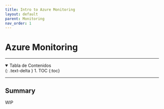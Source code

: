 ```yaml
---
title: Intro to Azure Monitoring
layout: default
parent: Monitoring
nav_order: 1
---
```


# Azure Monitoring

---

<details open markdown="block">
  <summary>Tabla de Contenidos</summary>
  {: .text-delta }
1. TOC
{:toc}
</details>

---

## Summary

WIP
